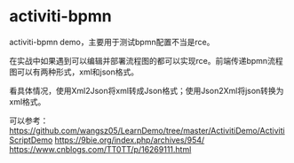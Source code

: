 # activiti-bpmn
activiti-bpmn demo，主要用于测试bpmn配置不当是rce。

在实战中如果遇到可以编辑并部署流程图的都可以实现rce。前端传递bpmn流程图可以有两种形式，xml和json格式。

看具体情况，使用Xml2Json将xml转成Json格式；使用Json2Xml将json转换为xml格式。

可以参考：
https://github.com/wangsz05/LearnDemo/tree/master/ActivitiDemo/ActivitiScriptDemo
https://9bie.org/index.php/archives/954/
https://www.cnblogs.com/TT0TT/p/16269111.html
